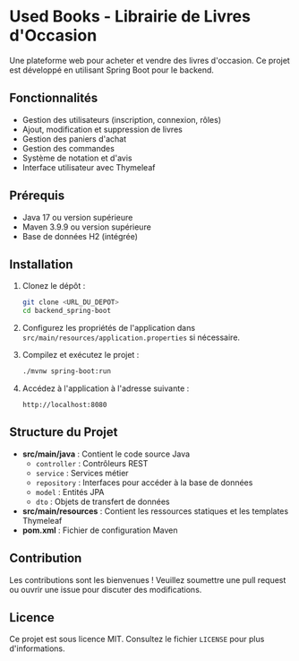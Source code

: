 # Used Books - Librairie de Livres d'Occasion

Une plateforme web pour acheter et vendre des livres d'occasion. Ce projet est développé en utilisant Spring Boot pour le backend.

## Fonctionnalités

- Gestion des utilisateurs (inscription, connexion, rôles)
- Ajout, modification et suppression de livres
- Gestion des paniers d'achat
- Gestion des commandes
- Système de notation et d'avis
- Interface utilisateur avec Thymeleaf

## Prérequis

- Java 17 ou version supérieure
- Maven 3.9.9 ou version supérieure
- Base de données H2 (intégrée)

## Installation

1. Clonez le dépôt :
   ```bash
   git clone <URL_DU_DEPOT>
   cd backend_spring-boot
   ```

2. Configurez les propriétés de l'application dans `src/main/resources/application.properties` si nécessaire.

3. Compilez et exécutez le projet :
   ```bash
   ./mvnw spring-boot:run
   ```

4. Accédez à l'application à l'adresse suivante :
   ```
   http://localhost:8080
   ```

## Structure du Projet

- **src/main/java** : Contient le code source Java
  - `controller` : Contrôleurs REST
  - `service` : Services métier
  - `repository` : Interfaces pour accéder à la base de données
  - `model` : Entités JPA
  - `dto` : Objets de transfert de données
- **src/main/resources** : Contient les ressources statiques et les templates Thymeleaf
- **pom.xml** : Fichier de configuration Maven

## Contribution

Les contributions sont les bienvenues ! Veuillez soumettre une pull request ou ouvrir une issue pour discuter des modifications.

## Licence

Ce projet est sous licence MIT. Consultez le fichier `LICENSE` pour plus d'informations.